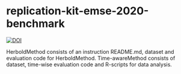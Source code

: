 # replication-kit-emse-2020-benchmark

[![DOI](https://zenodo.org/badge/248352455.svg)](https://zenodo.org/badge/latestdoi/248352455)

HerboldMethod consists of an instruction README.md, dataset and evaluation code for HerboldMethod.
Time-awareMethod consists of dataset, time-wise evaluation code and R-scripts for data analysis.
